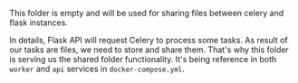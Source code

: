 This folder is empty and will be used for sharing files between celery and flask instances.

In details, Flask API will request Celery to process some tasks. As result of our tasks are files, we need to store and share them. That's why this folder is serving us the shared folder functionality. It's being reference in both `worker` and `api` services in `docker-compose.yml`.